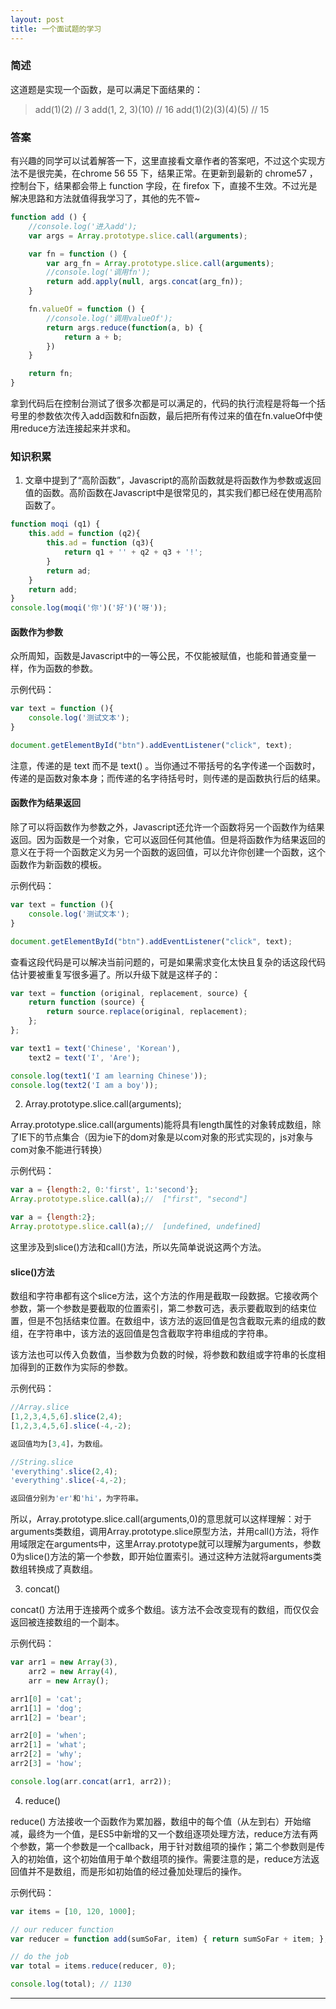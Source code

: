 ```yaml
---
layout: post 
title: 一个面试题的学习
---
```


### 简述

这道题是实现一个函数，是可以满足下面结果的：

>add(1)(2) // 3
>add(1, 2, 3)(10) // 16
>add(1)(2)(3)(4)(5) // 15

### 答案

有兴趣的同学可以试着解答一下，这里直接看文章作者的答案吧，不过这个实现方法不是很完美，在chrome 56 55 下，结果正常。在更新到最新的 chrome57 ，控制台下，结果都会带上 function 字段，在 firefox 下，直接不生效。不过光是解决思路和方法就值得我学习了，其他的先不管~

```javascript
function add () {
    //console.log('进入add');
    var args = Array.prototype.slice.call(arguments);

    var fn = function () {
        var arg_fn = Array.prototype.slice.call(arguments);
        //console.log('调用fn');
        return add.apply(null, args.concat(arg_fn));
    }

    fn.valueOf = function () {
        //console.log('调用valueOf');
        return args.reduce(function(a, b) {
            return a + b;
        })
    }

    return fn;
}
```

拿到代码后在控制台测试了很多次都是可以满足的，代码的执行流程是将每一个括号里的参数依次传入add函数和fn函数，最后把所有传过来的值在fn.valueOf中使用reduce方法连接起来并求和。

### 知识积累

1. 文章中提到了“高阶函数”，Javascript的高阶函数就是将函数作为参数或返回值的函数。高阶函数在Javascript中是很常见的，其实我们都已经在使用高阶函数了。

```javascript
function moqi (q1) {
    this.add = function (q2){
        this.ad = function (q3){
            return q1 + '' + q2 + q3 + '!';
        }
        return ad;
    }
    return add;
}
console.log(moqi('你')('好')('呀'));
```

#### 函数作为参数

众所周知，函数是Javascript中的一等公民，不仅能被赋值，也能和普通变量一样，作为函数的参数。

示例代码：

```javascript
var text = function (){
    console.log('测试文本');
}

document.getElementById("btn").addEventListener("click", text);
```

注意，传递的是 text 而不是 text() 。当你通过不带括号的名字传递一个函数时，传递的是函数对象本身；而传递的名字待括号时，则传递的是函数执行后的结果。

#### 函数作为结果返回

除了可以将函数作为参数之外，Javascript还允许一个函数将另一个函数作为结果返回。因为函数是一个对象，它可以返回任何其他值。但是将函数作为结果返回的意义在于将一个函数定义为另一个函数的返回值，可以允许你创建一个函数，这个函数作为新函数的模板。

示例代码：

```javascript
var text = function (){
    console.log('测试文本');
}

document.getElementById("btn").addEventListener("click", text);
```

查看这段代码是可以解决当前问题的，可是如果需求变化太快且复杂的话这段代码估计要被重复写很多遍了。所以升级下就是这样子的：

```javascript
var text = function (original, replacement, source) {
    return function (source) {
        return source.replace(original, replacement);
    };
};

var text1 = text('Chinese', 'Korean'),
    text2 = text('I', 'Are');

console.log(text1('I am learning Chinese'));
console.log(text2('I am a boy'));
```

2. Array.prototype.slice.call(arguments);

Array.prototype.slice.call(arguments)能将具有length属性的对象转成数组，除了IE下的节点集合（因为ie下的dom对象是以com对象的形式实现的，js对象与com对象不能进行转换）

示例代码：

```javascript
var a = {length:2, 0:'first', 1:'second'};
Array.prototype.slice.call(a);//  ["first", "second"]

var a = {length:2};
Array.prototype.slice.call(a);//  [undefined, undefined]
```

这里涉及到slice()方法和call()方法，所以先简单说说这两个方法。

#### slice()方法

数组和字符串都有这个slice方法，这个方法的作用是截取一段数据。它接收两个参数，第一个参数是要截取的位置索引，第二参数可选，表示要截取到的结束位置，但是不包括结束位置。在数组中，该方法的返回值是包含截取元素的组成的数组，在字符串中，该方法的返回值是包含截取字符串组成的字符串。

该方法也可以传入负数值，当参数为负数的时候，将参数和数组或字符串的长度相加得到的正数作为实际的参数。

示例代码：
```javascript
//Array.slice
[1,2,3,4,5,6].slice(2,4);
[1,2,3,4,5,6].slice(-4,-2);

返回值均为[3,4]，为数组。

//String.slice
'everything'.slice(2,4);
'everything'.slice(-4,-2);

返回值分别为'er'和'hi'，为字符串。
```

所以，Array.prototype.slice.call(arguments,0)的意思就可以这样理解：对于arguments类数组，调用Array.prototype.slice原型方法，并用call()方法，将作用域限定在arguments中，这里Array.prototype就可以理解为arguments，参数0为slice()方法的第一个参数，即开始位置索引。通过这种方法就将arguments类数组转换成了真数组。

3. concat()

concat() 方法用于连接两个或多个数组。该方法不会改变现有的数组，而仅仅会返回被连接数组的一个副本。

示例代码：

```javascript
var arr1 = new Array(3),
    arr2 = new Array(4),
    arr = new Array();

arr1[0] = 'cat';
arr1[1] = 'dog';
arr1[2] = 'bear';

arr2[0] = 'when';
arr2[1] = 'what';
arr2[2] = 'why';
arr2[3] = 'how';

console.log(arr.concat(arr1, arr2));
```

4. reduce()

reduce() 方法接收一个函数作为累加器，数组中的每个值（从左到右）开始缩减，最终为一个值，是ES5中新增的又一个数组逐项处理方法，reduce方法有两个参数，第一个参数是一个callback，用于针对数组项的操作；第二个参数则是传入的初始值，这个初始值用于单个数组项的操作。需要注意的是，reduce方法返回值并不是数组，而是形如初始值的经过叠加处理后的操作。

示例代码：

```javascript
var items = [10, 120, 1000];

// our reducer function
var reducer = function add(sumSoFar, item) { return sumSoFar + item; };

// do the job
var total = items.reduce(reducer, 0);

console.log(total); // 1130
```

***


